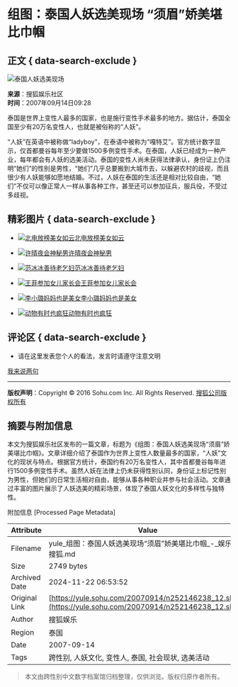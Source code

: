 # 组图：泰国人妖选美现场 “须眉”娇美堪比巾帼

## 正文 { data-search-exclude }


![泰国人妖选美现场](https://photocdn.sohu.com/20070914/Img252146253.jpg)

**来源**：搜狐娱乐社区  
**时间**：2007年09月14日09:28  

泰国是世界上变性人最多的国家，也是施行变性手术最多的地方。据估计，泰国全国至少有20万名变性人，也就是被俗称的“人妖”。

“人妖”在英语中被称做“ladyboy”，在泰语中被称为“嘎特艾”。官方统计数字显示，仅首都曼谷每年至少要做1500多例变性手术。在泰国，人妖已经成为一种产业，每年都会有人妖的选美活动。泰国的变性人尚未获得法律承认，身份证上仍注明“她们”的性别是男性，“她们”几乎总要搬到大城市去，以躲避农村的歧视，而且很少有人妖能够如愿地结婚。不过，人妖在泰国的生活还是相对比较自由，“她们”不仅可以像正常人一样从事各种工作，甚至还可以参加征兵，服兵役，不受过多歧视。

## 精彩图片 { data-search-exclude }

- [![北电放榜美女如云](https://i2.itc.cn/20100305/5e2_5a2150e6_98ee_45c7_b557_85c7b4650b7c_0.jpg)](https://pic.yule.sohu.com/group-205313.shtml)[北电放榜美女如云](https://pic.yule.sohu.com/group-205313.shtml)

- [![许晴夜会神秘男](https://i3.itc.cn/20100305/5e2_4ab4585b_8b66_4e51_b15a_c5a1913fbc32_0.jpg)](https://pic.yule.sohu.com/group-198242.shtml)[许晴夜会神秘男](https://pic.yule.sohu.com/group-198242.shtml)

- [![范冰冰善待老乞妇](https://i2.itc.cn/20100305/5e2_b17d3186_ddf5_45cd_870e_75b44868c032_0.jpg)](https://pic.yule.sohu.com/group-205303.shtml)[范冰冰善待老乞妇](https://pic.yule.sohu.com/group-205303.shtml)

- [![王菲参加女儿家长会](https://i0.itc.cn/20100305/5e2_6ab3e727_acd4_4792_91ad_f511576d13ec_0.jpg)](https://pic.yule.sohu.com/group-194376.shtml)[王菲参加女儿家长会](https://pic.yule.sohu.com/group-194376.shtml)

- [![李小璐妈妈也是美女](https://i0.itc.cn/20100305/5e2_d6176902_e5cf_4118_b5bd_16548693bf1e_0.jpg)](https://pic.yule.sohu.com/group-148137.shtml)[李小璐妈妈也是美女](https://pic.yule.sohu.com/group-148137.shtml)

- [![动物有时也疯狂](https://i2.itc.cn/20100305/5e2_1070c623_faa0_4d3b_b4c5_0c25de9d0873_0.jpg)](https://pic.yule.sohu.com/group-142197.shtml)[动物有时也疯狂](https://pic.yule.sohu.com/group-142197.shtml)

## 评论区 { data-search-exclude }

- 请在这里发表您个人的看法，发言时请遵守注意文明

[我来说两句](https://comment2.news.sohu.com/viewcomments.action?id=252146238)

---

**版权声明**：Copyright © 2016 Sohu.com Inc. All Rights Reserved. [搜狐公司版权所有](https://corp.sohu.com/s2007/copyright/)

## 摘要与附加信息

<!-- tcd_abstract -->
本文为搜狐娱乐社区发布的一篇文章，标题为《组图：泰国人妖选美现场“须眉”娇美堪比巾帼》。文章详细介绍了泰国作为世界上变性人数量最多的国家，“人妖”文化的现状与特点。根据官方统计，泰国约有20万名变性人，其中首都曼谷每年进行1500多例变性手术。虽然人妖在法律上仍未获得性别认同，身份证上标记性别为男性，但她们的日常生活相对自由，能够从事各种职业并参与社会活动。文章通过丰富的图片展示了人妖选美的精彩场景，体现了泰国人妖文化的多样性与独特性。
<!-- tcd_abstract_end -->

附加信息 [Processed Page Metadata]

| Attribute       | Value                                  |
|-----------------|----------------------------------------|
| Filename        | yule_组图：泰国人妖选美现场“须眉”娇美堪比巾帼_-_娱乐-_搜狐.md                             |
| Size            | 2749 bytes                           |
| Archived Date   | 2024-11-22 06:53:52                             |
| Original Link   | [https://yule.sohu.com/20070914/n252146238_12.shtml](https://yule.sohu.com/20070914/n252146238_12.shtml)                       |
| Author          | 搜狐娱乐                               |
| Region          | 泰国                               |
| Date            | 2007-09-14                                 |
| Tags            | 跨性别, 人妖文化, 变性人, 泰国, 社会现状, 选美活动                                 |
>
> 本文由跨性别中文数字档案馆归档整理，仅供浏览。版权归原作者所有。
>